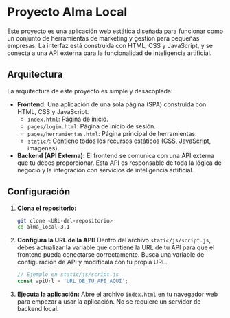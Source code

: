 # Proyecto Alma Local

Este proyecto es una aplicación web estática diseñada para funcionar como un conjunto de herramientas de marketing y gestión para pequeñas empresas. La interfaz está construida con HTML, CSS y JavaScript, y se conecta a una API externa para la funcionalidad de inteligencia artificial.

## Arquitectura

La arquitectura de este proyecto es simple y desacoplada:

-   **Frontend:** Una aplicación de una sola página (SPA) construida con HTML, CSS y JavaScript.
    -   `index.html`: Página de inicio.
    -   `pages/login.html`: Página de inicio de sesión.
    -   `pages/herramientas.html`: Página principal de herramientas.
    -   `static/`: Contiene todos los recursos estáticos (CSS, JavaScript, imágenes).
-   **Backend (API Externa):** El frontend se comunica con una API externa que tú debes proporcionar. Esta API es responsable de toda la lógica de negocio y la integración con servicios de inteligencia artificial.

## Configuración

1.  **Clona el repositorio:**
    ```bash
    git clone <URL-del-repositorio>
    cd alma_local-3.1
    ```

2.  **Configura la URL de la API:**
    Dentro del archivo `static/js/script.js`, debes actualizar la variable que contiene la URL de tu API para que el frontend pueda conectarse correctamente. Busca una variable de configuración de API y modifícala con tu propia URL.

    ```javascript
    // Ejemplo en static/js/script.js
    const apiUrl = 'URL_DE_TU_API_AQUI';
    ```

3.  **Ejecuta la aplicación:**
    Abre el archivo `index.html` en tu navegador web para empezar a usar la aplicación. No se requiere un servidor de backend local.